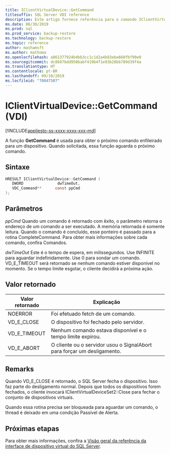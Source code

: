 ```yaml
---
title: IClientVirtualDevice::GetCommand
titlesuffix: SQL Server VDI reference
description: Este artigo fornece referência para o comando IClientVirtualDevice::GetCommand.
ms.date: 08/30/2019
ms.prod: sql
ms.prod_service: backup-restore
ms.technology: backup-restore
ms.topic: reference
author: mashamsft
ms.author: mathoma
ms.openlocfilehash: a861377924b4bb3cc1c1d2a4b83eba660fbf99e0
ms.sourcegitcommit: dc8697bdd950babf419b4f1e93b26bb789d39f4a
ms.translationtype: HT
ms.contentlocale: pt-BR
ms.lasthandoff: 09/10/2019
ms.locfileid: "70847587"
---
```

# <a name="iclientvirtualdevicegetcommand-vdi"></a>IClientVirtualDevice::GetCommand (VDI)

[!INCLUDE[appliesto-ss-xxxx-xxxx-xxx-md](../../../includes/appliesto-ss-xxxx-xxxx-xxx-md.md)]

A função **GetCommand** é usada para obter o próximo comando enfileirado para um dispositivo. Quando solicitada, essa função aguarda o próximo comando.

## <a name="syntax"></a>Sintaxe

```c
HRESULT IClientVirtualDevice::GetCommand (
   DWORD               dwTimeOut,
   VDC_Command**      const ppCmd
);
```

## <a name="parameters"></a>Parâmetros

*ppCmd* Quando um comando é retornado com êxito, o parâmetro retorna o endereço de um comando a ser executado. A memória retornada é somente leitura. Quando o comando é concluído, esse ponteiro é passado para a rotina CompleteCommand. Para obter mais informações sobre cada comando, confira Comandos.

*dwTimeOut* Este é o tempo de espera, em milissegundos. Use INFINITE para aguardar indefinidamente. Use 0 para sondar um comando. VD_E_TIMEOUT será retornado se nenhum comando estiver disponível no momento. Se o tempo limite esgotar, o cliente decidirá a próxima ação.

## <a name="return-value"></a>Valor retornado

|Valor retornado | Explicação |
|---|---|
| NOERROR | Foi efetuado fetch de um comando. |
| VD_E_CLOSE | O dispositivo foi fechado pelo servidor. |
| VD_E_TIMEOUT | Nenhum comando estava disponível e o tempo limite expirou. |
| VD_E_ABORT | O cliente ou o servidor usou o SignalAbort para forçar um desligamento. |

## <a name="remarks"></a>Remarks

Quando VD_E_CLOSE é retornado, o SQL Server fecha o dispositivo. Isso faz parte do desligamento normal. Depois que todos os dispositivos forem fechados, o cliente invocará IClientVirtualDeviceSet2::Close para fechar o conjunto de dispositivos virtuais.

Quando essa rotina precisa ser bloqueada para aguardar um comando, o thread é deixado em uma condição Passível de Alerta.

## <a name="next-steps"></a>Próximas etapas

Para obter mais informações, confira a [Visão geral da referência da interface de dispositivo virtual do SQL Server](reference-virtual-device-interface.md).